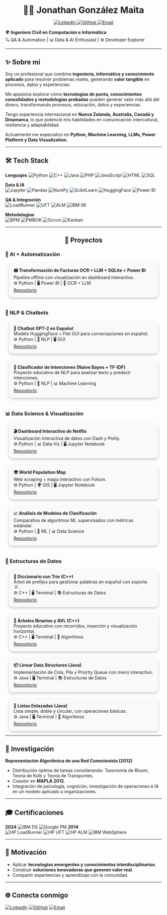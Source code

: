 <h1 align="center"  style="margin-bottom:0;">👨‍💻 Jonathan González Maita</h1>

<p align="center">
    <a href="https://linkedin.com/in/jonathan-gonzalez-maita-icci">
        <img src="https://img.shields.io/badge/LinkedIn-blue?style=flat" alt="LinkedIn"/>
    </a>
    <a href="https://github.com/jagonzalezmaita">
        <img src="https://img.shields.io/badge/GitHub-black?style=flat" alt="GitHub"/>
    </a>
    <a href="mailto:j.gonzalezmaita@gmail.com">
        <img src="https://img.shields.io/badge/j.gonzalezmaita@gmail.com-D14836?style=flat" alt="Email"/>
    </a>
</p>

🌍 **Ingeniero Civil en Computación e Informática**  
🔍 QA & Automation | 📊 Data & AI Enthusiast | ⚙️ Developer Explorer  

---

## ✨ Sobre mí
Soy un profesional que combina **ingeniería, informática y conocimiento aplicado** para resolver problemas reales, generando **valor tangible** en procesos, datos y experiencias.  

Me apasiona explorar cómo **tecnologías de punta, conocimientos consolidados y metodologías probadas** pueden generar valor más allá del dinero, transformando procesos, educación, datos y experiencias. 

Tengo experiencia internacional en **Nueva Zelanda, Australia, Canadá y Dinamarca**, lo que potenció mis habilidades en comunicación intercultural, resiliencia y adaptabilidad.   

Actualmente me especializo en **Python, Machine Learning, LLMs, Power Platform y Data Visualization**.

---
## 🛠️ Tech Stack  
**Lenguajes**
![Python](https://img.shields.io/badge/Python-3776AB?logo=python&logoColor=white) ![C++](https://img.shields.io/badge/C++-00599C?logo=c%2B%2B&logoColor=white) ![Java](https://img.shields.io/badge/Java-007396?logo=java&logoColor=white) ![PHP](https://img.shields.io/badge/PHP-777BB4?logo=php&logoColor=white) ![JavaScript](https://img.shields.io/badge/JS-F7DF1E?logo=javascript&logoColor=black) ![HTML](https://img.shields.io/badge/HTML-E34F26?logo=html5&logoColor=white) ![SQL](https://img.shields.io/badge/SQL-4479A1?logo=postgresql&logoColor=white)  

**Data & IA**  
![Jupyter](https://img.shields.io/badge/Jupyter-F37626?logo=jupyter&logoColor=white) ![Pandas](https://img.shields.io/badge/Pandas-150458?logo=pandas&logoColor=white) ![NumPy](https://img.shields.io/badge/NumPy-013243?logo=numpy&logoColor=white) ![ScikitLearn](https://img.shields.io/badge/ScikitLearn-F7931E?logo=scikitlearn&logoColor=white) ![HuggingFace](https://img.shields.io/badge/HuggingFace-FF9900?logo=huggingface&logoColor=white) ![Power BI](https://img.shields.io/badge/PowerBI-F2C811?logo=power-bi&logoColor=black)  

**QA & Integración**  
![LoadRunner](https://img.shields.io/badge/HP%2FMicroFocus-LoadRunner-0072C6) ![UFT](https://img.shields.io/badge/HP%2FMicroFocus-UFT-0072C6) ![ALM](https://img.shields.io/badge/HP%2FMicroFocus-ALM-0072C6) ![IBM IIB](https://img.shields.io/badge/IBM_IIB-054ADA)  

**Metodologías**  
![BPM](https://img.shields.io/badge/BPM-00457C) ![PMBOK](https://img.shields.io/badge/PMBOK-002855) ![Scrum](https://img.shields.io/badge/Scrum-6DB33F?logo=scrumalliance&logoColor=white) ![Kanban](https://img.shields.io/badge/Kanban-0052CC?logo=trello&logoColor=white)  

---

<h2 align="center">📂 Proyectos</h2>
<!-- 🧾 AI + Automatización -->
<h3>🧾 AI + Automatización</h3>
<div style="display:flex; flex-wrap:wrap; gap:20px; justify-content:center;">
    <!-- Tarjeta 1 -->
    <div style="flex:1; min-width:300px; max-width:450px; border-radius:12px; box-shadow:0 4px 8px rgba(0,0,0,0.2); padding:15px; background:#f9f9f9;">
        <strong>🖨️ Transformación de Facturas OCR + LLM + SQLite + Power BI</strong><br>
        Pipeline offline con visualización en dashboard interactivo.<br>
        ⚙️ Python | 🖥️ Power BI | 🤖 OCR + LLM<br>
        <!--
        <img src="https://media.giphy.com/media/3o7TKD1x2g7KbHg3TG/giphy.gif" width="100%"><br>
        -->
        <a href="https://github.com/jagonzalezmaita/facturas-ocr-llm-powerbi">Repositorio</a>
    </div>
</div>
<br>
<!-- 🤖 NLP & Chatbots -->
<h3>🤖 NLP & Chatbots</h3>
<div style="display:flex; flex-wrap:wrap; gap:20px; justify-content:center;">
    <!-- Tarjeta 1 -->
    <div style="flex:1; min-width:300px; max-width:450px; border-radius:12px; box-shadow:0 4px 8px rgba(0,0,0,0.2); padding:15px; background:#f9f9f9;">
        <strong>💬 Chatbot GPT-2 en Español</strong><br>
        Modelo HuggingFace + Flet GUI para conversaciones en español.<br>
        ⚙️ Python | 🤖 NLP | 🖥️ GUI<br>
        <!--
        <img src="https://media.giphy.com/media/3o6Zt6ML6BklcajjsA/giphy.gif" width="100%" style="border-radius:8px;"><br>
        -->
        <a href="https://github.com/jagonzalezmaita/chatbot-DL-gpt">Repositorio</a>
    </div>
   <!-- Tarjeta 2 -->
   <div style="flex:1; min-width:300px; max-width:450px; border-radius:12px; box-shadow:0 4px 8px rgba(0,0,0,0.2); padding:15px; background:#f9f9f9;">
        <strong>🧠 Clasificador de Intenciones (Naive Bayes + TF-IDF)</strong><br>
        Proyecto educativo de NLP para analizar texto y predecir intenciones.<br>
        ⚙️ Python | 🤖 NLP | 📊 Machine Learning<br>
        <!--
        <img src="https://media.giphy.com/media/l0HlBO7eyXzSZkJri/giphy.gif" width="100%" style="border-radius:8px;"><br>
        -->
        <a href="https://github.com/jagonzalezmaita/chatbot-ML-classification-intentions">Repositorio</a>
    </div>
</div>
<br>
<!-- 📊 Data Science & Visualización -->
<h3>📊 Data Science & Visualización</h3>
<div style="display:flex; flex-wrap:wrap; gap:20px; justify-content:center;">
    <!-- Tarjeta 1 -->
    <div style="flex:1; min-width:300px; max-width:450px; border-radius:12px; box-shadow:0 4px 8px rgba(0,0,0,0.2); padding:15px; background:#f9f9f9;">
        <strong>🎬 Dashboard Interactivo de Netflix</strong><br>
        Visualización interactiva de datos con Dash y Plotly.<br>
        ⚙️ Python | 📊 Data Viz | 🖥️ Jupyter Notebook<br>
        <!--
        <img src="https://media.giphy.com/media/3o6ZsYgYF8Qy1AGxv2/giphy.gif" width="100%"><br>
        -->
        <a href="https://github.com/jagonzalezmaita/netflix-data-dashboard">Repositorio</a>
    </div>
   <!-- Tarjeta 2 -->
   <div style="flex:1; min-width:300px; max-width:450px; border-radius:12px; box-shadow:0 4px 8px rgba(0,0,0,0.2); padding:15px; background:#f9f9f9;">
        <strong>🌍 World Population Map</strong><br>
        Web scraping + mapa interactivo con Folium.<br>
        ⚙️ Python | 🌍 GIS | 🖥️ Jupyter Notebook<br>
        <!--
        <img src="https://media.giphy.com/media/l0HlBO7eyXzSZkJri/giphy.gif" width="100%"><br>
        -->
        <a href="https://github.com/jagonzalezmaita/world-population">Repositorio</a>
    </div>
   <!-- Tarjeta 3 -->
   <div style="flex:1; min-width:300px; max-width:450px; border-radius:12px; box-shadow:0 4px 8px rgba(0,0,0,0.2); padding:15px; background:#f9f9f9;">
        <strong>📈 Análisis de Modelos de Clasificación</strong><br>
        Comparativa de algoritmos ML supervisados con métricas estándar.<br>
        ⚙️ Python | 🤖 ML | 📊 Data Science<br>
        <!--
        <img src="https://media.giphy.com/media/l0MYs8yRblpHg1R6A/giphy.gif" width="100%"><br>
        -->
        <a href="https://github.com/jagonzalezmaita/breast-cancer-wisconsin-ML">Repositorio</a>
    </div>
</div>
<br>
<!-- 🔧 Estructuras de Datos -->
<h3>🔧 Estructuras de Datos</h3>
<div style="display:flex; flex-wrap:wrap; gap:20px; justify-content:center;">
    <!-- Tarjeta 1 -->
    <div style="flex:1; min-width:300px; max-width:450px; border-radius:12px; box-shadow:0 4px 8px rgba(0,0,0,0.2); padding:15px; background:#f9f9f9;">
        <strong>📖 Diccionario con Trie (C++) </strong><br>  
        Árbol de prefijos para gestionar palabras en español con soporte `ñ`. <br>
        ⚙️ C++ | 🖥️ Terminal | 📚 Estructuras de Datos <br>
        <!--
        ![GIF](https://media.giphy.com/media/xT0xeJpnrWC4XWblEk/giphy.gif)
        -->
        <a href="https://github.com/jagonzalezmaita/Diccionario-Trie">Repositorio</a>
    </div>

   <!-- Tarjeta 2 -->
   <div style="flex:1; min-width:300px; max-width:450px; border-radius:12px; box-shadow:0 4px 8px rgba(0,0,0,0.2); padding:15px; background:#f9f9f9;">
        <strong>🌳 Árboles Binarios y AVL (C++) </strong><br>  
        Proyecto educativo con recorridos, inserción y visualización horizontal.  <br>
        ⚙️ C++ | 🖥️ Terminal | 🌳 Algoritmos <br>
        <!--
        ![GIF](https://media.giphy.com/media/l0MYt5jPR6QX5pnqM/giphy.gif)
        -->
        <a href="https://github.com/jagonzalezmaita/trees-CPP">Repositorio</a>
    </div>

   <!-- Tarjeta 3 -->
   <div style="flex:1; min-width:300px; max-width:450px; border-radius:12px; box-shadow:0 4px 8px rgba(0,0,0,0.2); padding:15px; background:#f9f9f9;">
        <strong>📦 Linear Data Structures (Java)</strong><br>  
        Implementación de Cola, Pila y Priority Queue con menú interactivo.  <br>
        ⚙️ Java | 🖥️ Terminal | 📚 Estructuras de Datos  <br>
        <!--
        ![GIF](https://media.giphy.com/media/3o7TKD1x2g7KbHg3TG/giphy.gif)  
        -->
        <a href="https://github.com/jagonzalezmaita/Linear-Data-Structures-Java">Repositorio</a>
    </div>

   <!-- Tarjeta 4 -->
   <div style="flex:1; min-width:300px; max-width:450px; border-radius:12px; box-shadow:0 4px 8px rgba(0,0,0,0.2); padding:15px; background:#f9f9f9;">
        <strong>🔗 Listas Enlazadas (Java)</strong><br>  
        Lista simple, doble y circular, con operaciones básicas. <br>
        ⚙️ Java | 🖥️ Terminal | 🔗 Algoritmos <br>
        <!--
        ![GIF](https://media.giphy.com/media/l0MYC0LajbaPoEADu/giphy.gif)
        -->
        <a href="https://github.com/jagonzalezmaita/Linked-List">Repositorio</a>
    </div>
</div>

---
## 🔬 Investigación
**Representación Algorítmica de una Red Conexionista (2012)**  
- Distribución óptima de tareas considerando: Taxonomía de Bloom, Teoría de Kolb y Teoría de Transportes.  
- Coautor en **MAPLA 2012**.  
- Integración de psicología, cognición, investigación de operaciones e IA en un modelo aplicado a organizaciones.  
---

## 🎓 Certificaciones
**2024**
![IBM DS](https://img.shields.io/badge/IBM_Data_Science-00AEEF?logo=ibm&logoColor=white) ![Google PM](https://img.shields.io/badge/Google_Project_Management-4285F4?logo=google&logoColor=white)
**2014**  
![HP LoadRunner](https://img.shields.io/badge/HP%2FMicroFocus-LoadRunner-0072C6) ![HP UFT](https://img.shields.io/badge/HP%2FMicroFocus-UFT-0072C6) ![HP ALM](https://img.shields.io/badge/HP%2FMicroFocus-ALM-0072C6) ![IBM WebSphere](https://img.shields.io/badge/IBM-WebSphere_App_Server-054ADA)

---
## 🚀 Motivación
- Aplicar **tecnologías emergentes y conocimientos interdisciplinarios**.  
- Construir **soluciones innovadoras que generen valor real**.  
- Compartir experiencias y aprendizaje con la comunidad.

---
## 🌐 Conecta conmigo
[![LinkedIn](https://img.shields.io/badge/LinkedIn-blue?logo=linkedin)](https://linkedin.com/in/jonathan-gonzalez-maita-icci)  [![GitHub](https://img.shields.io/badge/GitHub-black?logo=github)](https://github.com/jagonzalezmaita) [![Email](https://img.shields.io/badge/j%2Egonzalezmaita%40gmail%2Ecom-D14836?logo=gmail&logoColor=white)](mailto:j.gonzalezmaita@gmail.com)
